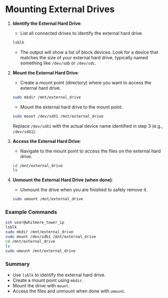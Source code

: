 # Mounting External Drives

1. **Identify the External Hard Drive**:
   - List all connected drives to identify the external hard drive.
   ```bash
   lsblk
   ```
   - The output will show a list of block devices. Look for a device that matches the size of your external hard drive, typically named something like `/dev/sdb` or `/dev/sdc`.

2. **Mount the External Hard Drive**:
   - Create a mount point (directory) where you want to access the external hard drive.
   ```bash
   sudo mkdir /mnt/external_drive
   ```
   - Mount the external hard drive to the mount point.
   ```bash
   sudo mount /dev/sdX1 /mnt/external_drive
   ```
   Replace `/dev/sdX1` with the actual device name identified in step 3 (e.g., `/dev/sdb1`).

3. **Access the External Hard Drive**:
   - Navigate to the mount point to access the files on the external hard drive.
   ```bash
   cd /mnt/external_drive
   ls
   ```

4. **Unmount the External Hard Drive (when done)**:
   - Unmount the drive when you are finished to safely remove it.
   ```bash
   sudo umount /mnt/external_drive
   ```

### Example Commands

```bash
ssh user@whitmore_tower_ip
lsblk
sudo mkdir /mnt/external_drive
sudo mount /dev/sdb1 /mnt/external_drive
cd /mnt/external_drive
ls
sudo umount /mnt/external_drive
```

### Summary
- Use `lsblk` to identify the external hard drive.
- Create a mount point using `mkdir`.
- Mount the drive with `mount`.
- Access the files and unmount when done with `umount`.

